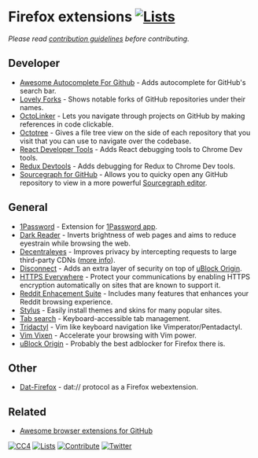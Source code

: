 # Firefox extensions [![Lists](https://img.shields.io/badge/-more%20lists-0a0a0a.svg?style=flat&colorA=0a0a0a)](https://github.com/learn-anything/curated-lists)

_Please read [contribution guidelines](contributing.md) before contributing._

## Developer

- [Awesome Autocomplete For Github](https://github.com/algolia/github-awesome-autocomplete) - Adds autocomplete for GitHub's search bar.
- [Lovely Forks](https://github.com/musically-ut/lovely-forks) - Shows notable forks of GitHub repositories under their names.
- [OctoLinker](https://octolinker.github.io/) - Lets you navigate through projects on GitHub by making references in code clickable.
- [Octotree](https://github.com/buunguyen/octotree) - Gives a file tree view on the side of each repository that you visit that you can use to navigate over the codebase.
- [React Developer Tools](https://chrome.google.com/webstore/detail/react-developer-tools/fmkadmapgofadopljbjfkapdkoienihi) - Adds React debugging tools to Chrome Dev tools.
- [Redux Devtools](https://github.com/zalmoxisus/redux-devtools-extension) - Adds debugging for Redux to Chrome Dev tools.
- [Sourcegraph for GitHub](https://addons.mozilla.org/en-US/firefox/addon/sourcegraph-addon-for-github/) - Allows you to quicky open any GitHub repository to view in a more powerful [Sourcegraph editor](https://about.sourcegraph.com/).

## General

- [1Password](https://agilebits.com/onepassword/extensions) - Extension for [1Password app](https://1password.com/).
- [Dark Reader](https://github.com/darkreader/darkreader) - Inverts brightness of web pages and aims to reduce eyestrain while browsing the web.
- [Decentraleyes](https://github.com/Synzvato/decentraleyes) - Improves privacy by intercepting requests to large third-party CDNs ([more info](https://github.com/Synzvato/decentraleyes/wiki/Simple-Introduction)).
- [Disconnect](https://disconnect.me/) - Adds an extra layer of security on top of [uBlock Origin](https://adguard.com/en/adblock-adguard-safari.html).
- [HTTPS Everywhere](https://addons.mozilla.org/en-US/firefox/addon/https-everywhere/) - Protect your communications by enabling HTTPS encryption automatically on sites that are known to support it.
- [Reddit Enhacement Suite](https://github.com/honestbleeps/Reddit-Enhancement-Suite) - Includes many features that enhances your Reddit browsing experience.
- [Stylus](https://add0n.com/stylus.html) - Easily install themes and skins for many popular sites.
- [Tab search](https://github.com/reblws/tab-search) - Keyboard-accessible tab management.
- [Tridactyl](https://github.com/cmcaine/tridactyl) - Vim like keyboard navigation like Vimperator/Pentadactyl.
- [Vim Vixen](https://github.com/ueokande/vim-vixen) - Accelerate your browsing with Vim power.
- [uBlock Origin](https://github.com/gorhill/uBlock#ublock-origin) - Probably the best adblocker for Firefox there is.

## Other

- [Dat-Firefox](https://github.com/sammacbeth/dat-fox) - dat:// protocol as a Firefox webextension.

## Related

- [Awesome browser extensions for GitHub](https://github.com/stefanbuck/awesome-browser-extensions-for-github)

[![CC4](https://img.shields.io/badge/license-CC4-0a0a0a.svg?style=flat&colorA=0a0a0a)](https://creativecommons.org/licenses/by/4.0/)
[![Lists](https://img.shields.io/badge/-more%20lists-0a0a0a.svg?style=flat&colorA=0a0a0a)](https://github.com/learn-anything/curated-lists)
[![Contribute](https://img.shields.io/badge/-contribute-0a0a0a.svg?style=flat&colorA=0a0a0a)](contributing.md)
[![Twitter](http://bit.ly/latwitt)](https://twitter.com/learnanything_)
